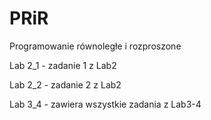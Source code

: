 # PRiR
Programowanie równoległe i rozproszone

Lab 2_1 - zadanie 1 z Lab2

Lab 2_2 - zadanie 2 z Lab2

Lab 3_4 - zawiera wszystkie zadania z Lab3-4
